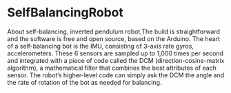 # SelfBalancingRobot
About  self-balancing, inverted pendulum robot,The build is straightforward and the software is free and open source, based on the Arduino.
The heart of a self-balancing bot is the IMU, consisting of 3-axis rate gyros, accelerometers. These 6 sensors are sampled up to 1,000 times per second and integrated with a piece of code called the DCM (direction-cosine-matrix algorithm), a mathematical filter that combines the best attributes of each sensor. The robot’s higher-level code can simply ask the DCM the angle and the rate of rotation of the bot as needed for balancing.
